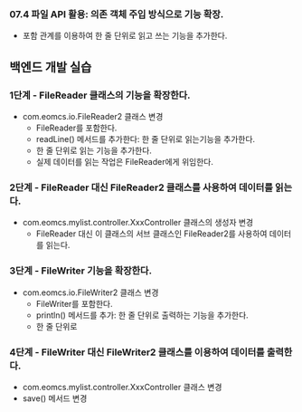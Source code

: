 ### 07.4 파일 API 활용: 의존 객체 주입 방식으로 기능 확장.

- 포함 관계를 이용하여 한 줄 단위로 읽고 쓰는 기능을 추가한다.

## 백엔드 개발 실습

### 1단계 - FileReader 클래스의 기능을 확장한다.

- com.eomcs.io.FileReader2 클래스 변경
  - FileReader를 포함한다.
  - readLine() 메서드를 추가한다: 한 줄 단위로 읽는기능을 추가한다.
   - 한 줄 단위로 읽는 기능을 추가한다.
   - 실제 데이터를 읽는 작업은 FileReader에게 위임한다.

### 2단계 - FileReader 대신 FileReader2 클래스를 사용하여 데이터를 읽는다.

- com.eomcs.mylist.controller.XxxController 클래스의 생성자 변경
  - FileReader 대신 이 클래스의 서브 클래스인 FileReader2를 사용하여 데이터를 읽는다.


### 3단계 - FileWriter 기능을 확장한다.

- com.eomcs.io.FileWriter2 클래스 변경
  - FileWriter를 포함한다.
  - println() 메서드를 추가: 한 줄 단위로 출력하는 기능을 추가한다.
   - 한 줄 단위로 


### 4단계 - FileWriter 대신 FileWriter2 클래스를 이용하여 데이터를 출력한다.
 - com.eomcs.mylist.controller.XxxController 클래스 변경
  - save() 메서드 변경











#
